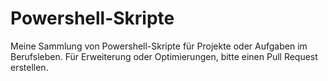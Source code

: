 # Powershell-Skripte
Meine Sammlung von Powershell-Skripte für Projekte oder Aufgaben im Berufsleben.
Für Erweiterung oder Optimierungen, bitte einen Pull Request erstellen.
